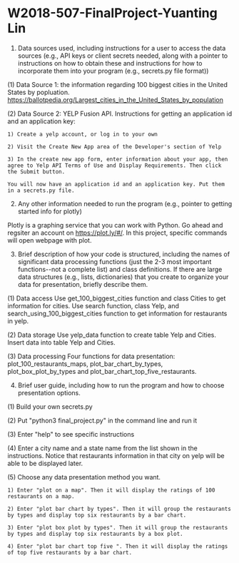# W2018-507-FinalProject-Yuanting Lin

1. Data sources used, including instructions for a user to access the data sources (e.g., API keys or client secrets needed, along with a pointer to instructions on how to obtain these and instructions for how to incorporate them into your program (e.g., secrets.py file format))

(1) Data Source 1: the information regarding 100 biggest cities in the United States by popluation.
https://ballotpedia.org/Largest_cities_in_the_United_States_by_population

(2) Data Source 2: YELP Fusion API. 
Instructions for getting an application id and an application key:

	1) Create a yelp account, or log in to your own
	
	2) Visit the Create New App area of the Developer's section of Yelp
	
	3) In the create new app form, enter information about your app, then agree to Yelp API Terms of Use and Display Requirements. Then click the Submit button.
	
	You will now have an application id and an application key. Put them in a secrets.py file. 

2. Any other information needed to run the program (e.g., pointer to getting started info for plotly)

Plotly is a graphing service that you can work with Python. Go ahead and regsiter an account on https://plot.ly/#/. In this project, specific commands will open webpage with plot. 

3. Brief description of how your code is structured, including the names of significant data processing functions (just the 2-3 most important functions--not a complete list) and class definitions. If there are large data structures (e.g., lists, dictionaries) that you create to organize your data for presentation, briefly describe them.

(1) Data access
Use get_100_biggest_cities function and class Cities to get information for cities. 
Use search function, class Yelp, and search_using_100_biggest_cities function to get information for restaurants in yelp. 

(2) Data storage
Use yelp_data function to create table Yelp and Cities. Insert data into table Yelp and Cities. 

(3) Data processing
Four functions for data presentation: plot_100_restaurants_maps, plot_bar_chart_by_types, plot_box_plot_by_types and plot_bar_chart_top_five_restaurants. 


4. Brief user guide, including how to run the program and how to choose presentation options.

(1) Build your own secrets.py 

(2) Put "python3 final_project.py" in the command line and run it 

(3) Enter "help" to see specific instructions

(4) Enter a city name and a state name from the list shown in the instructions. Notice that restaurants information in that city on yelp will be able to be displayed later. 

(5) Choose any data presentation method you want.

	1) Enter "plot on a map". Then it will display the ratings of 100 restaurants on a map.
	
	2) Enter "plot bar chart by types". Then it will group the restaurants by types and display top six restaurants by a bar chart.
	
	3) Enter "plot box plot by types". Then it will group the restaurants by types and display top six restaurants by a box plot.
	
	4) Enter "plot bar chart top five ". Then it will display the ratings of top five restaurants by a bar chart.
